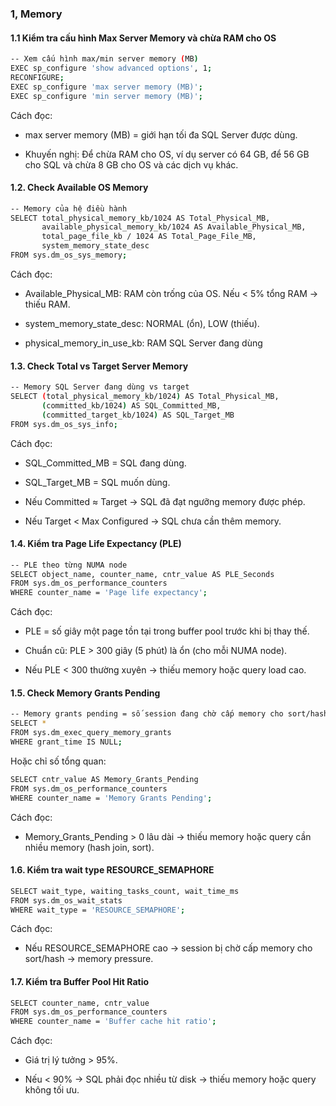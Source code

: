### 1, Memory

#### 1.1 Kiểm tra cấu hình Max Server Memory và chừa RAM cho OS

```bash
-- Xem cấu hình max/min server memory (MB)
EXEC sp_configure 'show advanced options', 1;
RECONFIGURE;
EXEC sp_configure 'max server memory (MB)';
EXEC sp_configure 'min server memory (MB)';
```

Cách đọc:

- max server memory (MB) = giới hạn tối đa SQL Server được dùng.

- Khuyến nghị: Để chừa RAM cho OS, ví dụ server có 64 GB, để 56 GB cho SQL và chừa 8 GB cho OS và các dịch vụ khác.

#### 1.2. Check Available OS Memory

```bash
-- Memory của hệ điều hành
SELECT total_physical_memory_kb/1024 AS Total_Physical_MB,
       available_physical_memory_kb/1024 AS Available_Physical_MB,
       total_page_file_kb / 1024 AS Total_Page_File_MB,
       system_memory_state_desc
FROM sys.dm_os_sys_memory;
```

Cách đọc:

- Available_Physical_MB: RAM còn trống của OS. Nếu < 5% tổng RAM → thiếu RAM.

- system_memory_state_desc: NORMAL (ổn), LOW (thiếu).

- physical_memory_in_use_kb: RAM SQL Server đang dùng

#### 1.3. Check Total vs Target Server Memory

```bash
-- Memory SQL Server đang dùng vs target
SELECT (total_physical_memory_kb/1024) AS Total_Physical_MB,
       (committed_kb/1024) AS SQL_Committed_MB,
       (committed_target_kb/1024) AS SQL_Target_MB
FROM sys.dm_os_sys_info;
```

Cách đọc:

- SQL_Committed_MB = SQL đang dùng.

- SQL_Target_MB = SQL muốn dùng.

- Nếu Committed ≈ Target → SQL đã đạt ngưỡng memory được phép.

- Nếu Target < Max Configured → SQL chưa cần thêm memory.

#### 1.4. Kiểm tra Page Life Expectancy (PLE)

```bash
-- PLE theo từng NUMA node
SELECT object_name, counter_name, cntr_value AS PLE_Seconds
FROM sys.dm_os_performance_counters
WHERE counter_name = 'Page life expectancy';
```

Cách đọc:

- PLE = số giây một page tồn tại trong buffer pool trước khi bị thay thế.

- Chuẩn cũ: PLE > 300 giây (5 phút) là ổn (cho mỗi NUMA node).

- Nếu PLE < 300 thường xuyên → thiếu memory hoặc query load cao.

#### 1.5. Check Memory Grants Pending

```bash
-- Memory grants pending = số session đang chờ cấp memory cho sort/hash
SELECT *
FROM sys.dm_exec_query_memory_grants
WHERE grant_time IS NULL;
```

Hoặc chỉ số tổng quan:

```bash
SELECT cntr_value AS Memory_Grants_Pending
FROM sys.dm_os_performance_counters
WHERE counter_name = 'Memory Grants Pending';
```


Cách đọc:

- Memory_Grants_Pending > 0 lâu dài → thiếu memory hoặc query cần nhiều memory (hash join, sort).

#### 1.6. Kiểm tra wait type RESOURCE_SEMAPHORE

```bash
SELECT wait_type, waiting_tasks_count, wait_time_ms
FROM sys.dm_os_wait_stats
WHERE wait_type = 'RESOURCE_SEMAPHORE';
```

Cách đọc:

- Nếu RESOURCE_SEMAPHORE cao → session bị chờ cấp memory cho sort/hash → memory pressure.

#### 1.7. Kiểm tra Buffer Pool Hit Ratio

```bash
SELECT counter_name, cntr_value
FROM sys.dm_os_performance_counters
WHERE counter_name = 'Buffer cache hit ratio';
```

Cách đọc:

- Giá trị lý tưởng > 95%.

- Nếu < 90% → SQL phải đọc nhiều từ disk → thiếu memory hoặc query không tối ưu.

